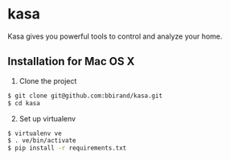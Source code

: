 kasa
====

Kasa gives you powerful tools to control and analyze your home.

Installation for Mac OS X
-------------------------

1. Clone the project

```bash
$ git clone git@github.com:bbirand/kasa.git
$ cd kasa
```
2. Set up virtualenv

```bash
$ virtualenv ve
$ . ve/bin/activate
$ pip install -r requirements.txt
```
